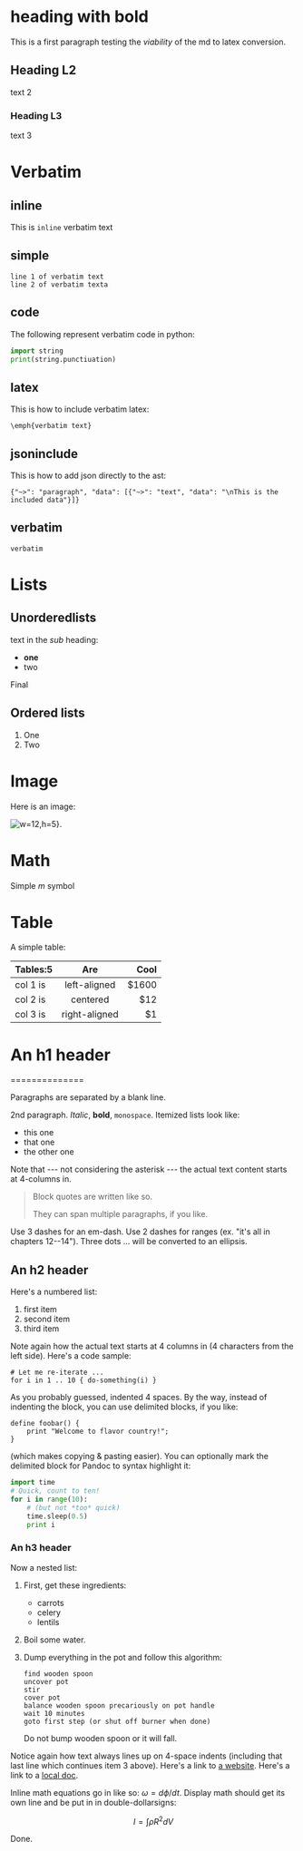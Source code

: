 # heading with **bold**
This is a first paragraph testing the *viability* of
the md to latex conversion.

## Heading L2
text 2 
### Heading L3
text 3

# Verbatim 

## inline
This is `inline` verbatim text
## simple

    line 1 of verbatim text
    line 2 of verbatim texta

## code
The following represent verbatim code in python:

```python
import string
print(string.punctiuation)
```

## latex
This is how to include verbatim latex:

```texinclude
\emph{verbatim text}
```

## jsoninclude
This is how to add json directly to the ast:

```jsoninclude
{"~>": "paragraph", "data": [{"~>": "text", "data": "\nThis is the included data"}]}
```

## verbatim

```
verbatim
```

# Lists
##  Unorderedlists
text in the *sub* heading:

* **one**
* two

Final

## Ordered lists

1. One
2. Two

# Image
Here is an image:

![w=12,h=5}](input_files/python-logo.png).

# Math

Simple $m$ symbol

# Table
A simple table:

| Tables:5 |      Are      |  Cool |
|----------|:-------------:|------:|
| col 1 is |  left-aligned | $1600 |
| col 2 is |    centered   |   $12 |
| col 3 is | right-aligned |    $1 |

# An h1 header
==============

Paragraphs are separated by a blank line.

2nd paragraph. *Italic*, **bold**, `monospace`. Itemized lists
look like:

  * this one
  * that one
  * the other one

Note that --- not considering the asterisk --- the actual text
content starts at 4-columns in.

> Block quotes are
> written like so.
>
> They can span multiple paragraphs,
> if you like.

Use 3 dashes for an em-dash. Use 2 dashes for ranges (ex. "it's all in
chapters 12--14"). Three dots ... will be converted to an ellipsis.

An h2 header
------------

Here's a numbered list:

 1. first item
 2. second item
 3. third item

Note again how the actual text starts at 4 columns in (4 characters
from the left side). Here's a code sample:

    # Let me re-iterate ...
    for i in 1 .. 10 { do-something(i) }

As you probably guessed, indented 4 spaces. By the way, instead of
indenting the block, you can use delimited blocks, if you like:

```
define foobar() {
    print "Welcome to flavor country!";
}
```

(which makes copying & pasting easier). You can optionally mark the
delimited block for Pandoc to syntax highlight it:

```python
import time
# Quick, count to ten!
for i in range(10):
    # (but not *too* quick)
    time.sleep(0.5)
    print i
```

### An h3 header ###

Now a nested list:

 1. First, get these ingredients:

      * carrots
      * celery
      * lentils

 2. Boil some water.

 3. Dump everything in the pot and follow
    this algorithm:

        find wooden spoon
        uncover pot
        stir
        cover pot
        balance wooden spoon precariously on pot handle
        wait 10 minutes
        goto first step (or shut off burner when done)

    Do not bump wooden spoon or it will fall.

Notice again how text always lines up on 4-space indents (including
that last line which continues item 3 above). Here's a link to [a
website](http://foo.bar). Here's a link to a [local doc](local-doc.html). 

Inline math equations go in like so: $\omega = d\phi / dt$. Display
math should get its own line and be put in in double-dollarsigns:

$$I = \int \rho R^{2} dV$$

Done.
